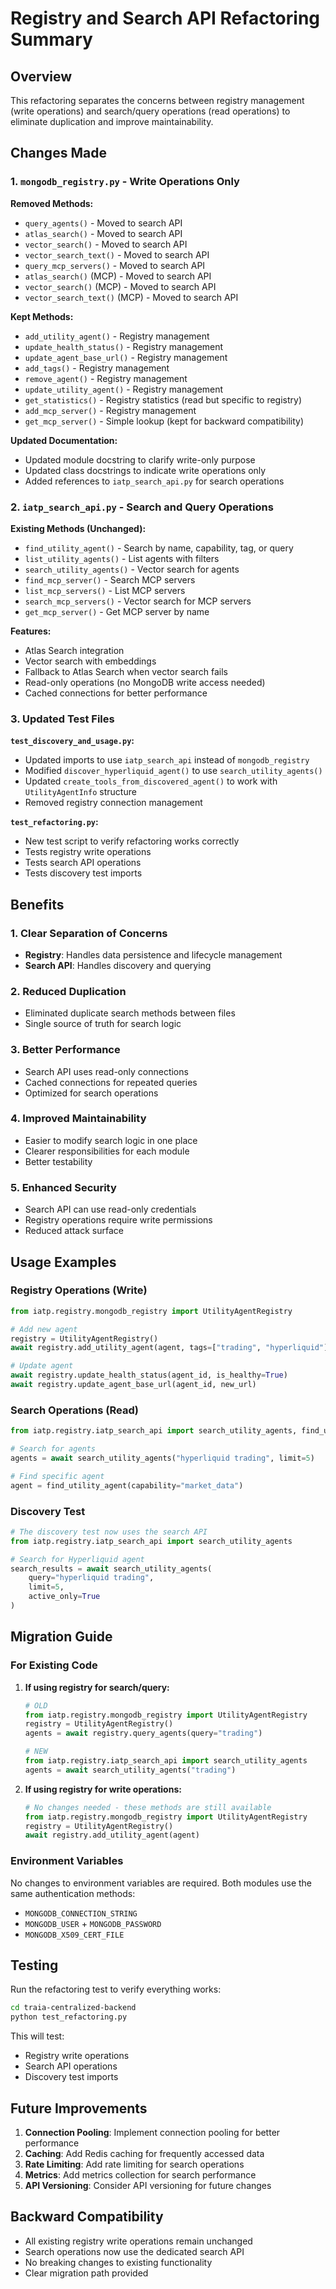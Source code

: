 # Registry and Search API Refactoring Summary

## Overview

This refactoring separates the concerns between registry management (write operations) and search/query operations (read operations) to eliminate duplication and improve maintainability.

## Changes Made

### 1. `mongodb_registry.py` - Write Operations Only

**Removed Methods:**
- `query_agents()` - Moved to search API
- `atlas_search()` - Moved to search API  
- `vector_search()` - Moved to search API
- `vector_search_text()` - Moved to search API
- `query_mcp_servers()` - Moved to search API
- `atlas_search()` (MCP) - Moved to search API
- `vector_search()` (MCP) - Moved to search API
- `vector_search_text()` (MCP) - Moved to search API

**Kept Methods:**
- `add_utility_agent()` - Registry management
- `update_health_status()` - Registry management
- `update_agent_base_url()` - Registry management
- `add_tags()` - Registry management
- `remove_agent()` - Registry management
- `update_utility_agent()` - Registry management
- `get_statistics()` - Registry statistics (read but specific to registry)
- `add_mcp_server()` - Registry management
- `get_mcp_server()` - Simple lookup (kept for backward compatibility)

**Updated Documentation:**
- Updated module docstring to clarify write-only purpose
- Updated class docstrings to indicate write operations only
- Added references to `iatp_search_api.py` for search operations

### 2. `iatp_search_api.py` - Search and Query Operations

**Existing Methods (Unchanged):**
- `find_utility_agent()` - Search by name, capability, tag, or query
- `list_utility_agents()` - List agents with filters
- `search_utility_agents()` - Vector search for agents
- `find_mcp_server()` - Search MCP servers
- `list_mcp_servers()` - List MCP servers
- `search_mcp_servers()` - Vector search for MCP servers
- `get_mcp_server()` - Get MCP server by name

**Features:**
- Atlas Search integration
- Vector search with embeddings
- Fallback to Atlas Search when vector search fails
- Read-only operations (no MongoDB write access needed)
- Cached connections for better performance

### 3. Updated Test Files

**`test_discovery_and_usage.py`:**
- Updated imports to use `iatp_search_api` instead of `mongodb_registry`
- Modified `discover_hyperliquid_agent()` to use `search_utility_agents()`
- Updated `create_tools_from_discovered_agent()` to work with `UtilityAgentInfo` structure
- Removed registry connection management

**`test_refactoring.py`:**
- New test script to verify refactoring works correctly
- Tests registry write operations
- Tests search API operations
- Tests discovery test imports

## Benefits

### 1. Clear Separation of Concerns
- **Registry**: Handles data persistence and lifecycle management
- **Search API**: Handles discovery and querying

### 2. Reduced Duplication
- Eliminated duplicate search methods between files
- Single source of truth for search logic

### 3. Better Performance
- Search API uses read-only connections
- Cached connections for repeated queries
- Optimized for search operations

### 4. Improved Maintainability
- Easier to modify search logic in one place
- Clearer responsibilities for each module
- Better testability

### 5. Enhanced Security
- Search API can use read-only credentials
- Registry operations require write permissions
- Reduced attack surface

## Usage Examples

### Registry Operations (Write)
```python
from iatp.registry.mongodb_registry import UtilityAgentRegistry

# Add new agent
registry = UtilityAgentRegistry()
await registry.add_utility_agent(agent, tags=["trading", "hyperliquid"])

# Update agent
await registry.update_health_status(agent_id, is_healthy=True)
await registry.update_agent_base_url(agent_id, new_url)
```

### Search Operations (Read)
```python
from iatp.registry.iatp_search_api import search_utility_agents, find_utility_agent

# Search for agents
agents = await search_utility_agents("hyperliquid trading", limit=5)

# Find specific agent
agent = find_utility_agent(capability="market_data")
```

### Discovery Test
```python
# The discovery test now uses the search API
from iatp.registry.iatp_search_api import search_utility_agents

# Search for Hyperliquid agent
search_results = await search_utility_agents(
    query="hyperliquid trading",
    limit=5,
    active_only=True
)
```

## Migration Guide

### For Existing Code

1. **If using registry for search/query:**
   ```python
   # OLD
   from iatp.registry.mongodb_registry import UtilityAgentRegistry
   registry = UtilityAgentRegistry()
   agents = await registry.query_agents(query="trading")
   
   # NEW
   from iatp.registry.iatp_search_api import search_utility_agents
   agents = await search_utility_agents("trading")
   ```

2. **If using registry for write operations:**
   ```python
   # No changes needed - these methods are still available
   from iatp.registry.mongodb_registry import UtilityAgentRegistry
   registry = UtilityAgentRegistry()
   await registry.add_utility_agent(agent)
   ```

### Environment Variables

No changes to environment variables are required. Both modules use the same authentication methods:
- `MONGODB_CONNECTION_STRING`
- `MONGODB_USER` + `MONGODB_PASSWORD`
- `MONGODB_X509_CERT_FILE`

## Testing

Run the refactoring test to verify everything works:

```bash
cd traia-centralized-backend
python test_refactoring.py
```

This will test:
- Registry write operations
- Search API operations
- Discovery test imports

## Future Improvements

1. **Connection Pooling**: Implement connection pooling for better performance
2. **Caching**: Add Redis caching for frequently accessed data
3. **Rate Limiting**: Add rate limiting for search operations
4. **Metrics**: Add metrics collection for search performance
5. **API Versioning**: Consider API versioning for future changes

## Backward Compatibility

- All existing registry write operations remain unchanged
- Search operations now use the dedicated search API
- No breaking changes to existing functionality
- Clear migration path provided 